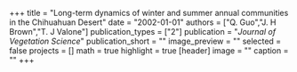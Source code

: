 +++
title = "Long-term dynamics of winter and summer annual communities in the Chihuahuan Desert"
date = "2002-01-01"
authors = ["Q. Guo","J. H Brown","T. J Valone"]
publication_types = ["2"]
publication = "_Journal of Vegetation Science_"
publication_short = ""
image_preview = ""
selected = false
projects = []
math = true
highlight = true
[header]
image = ""
caption = ""
+++


